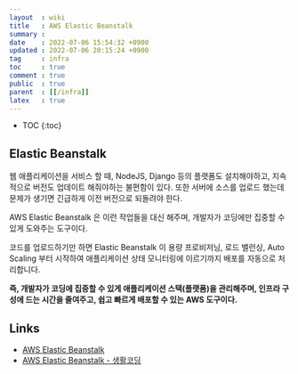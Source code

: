 ```yaml
---
layout  : wiki
title   : AWS Elastic Beanstalk
summary : 
date    : 2022-07-06 15:54:32 +0900
updated : 2022-07-06 20:15:24 +0900
tag     : infra
toc     : true
comment : true
public  : true
parent  : [[/infra]]
latex   : true
---
```

* TOC
{:toc}

## Elastic Beanstalk

웹 애플리케이션을 서비스 할 때, NodeJS, Django 등의 플랫폼도 설치해야하고, 지속적으로 버전도 업데이트 해줘야하는 불편함이 있다. 또한 서버에 소스를 업로드 했는데 문제가 생기면 긴급하게 이전 버전으로 되돌려야 한다.

AWS Elastic Beanstalk 은 이런 작업들을 대신 해주며, 개발자가 코딩에만 집중할 수 있게 도와주는 도구이다.

코드를 업로드하기만 하면 Elastic Beanstalk 이 용량 프로비저닝, 로드 밸런싱, Auto Scaling 부터 시작하여 애플리케이션 상태 모니터링에 이르기까지 배포를 자동으로 처리합니다.

__즉, 개발자가 코딩에 집중할 수 있게 애플리케이션 스택(플랫폼)을 관리해주며, 인프라 구성에 드는 시간을 줄여주고, 쉽고 빠르게 배포할 수 있는 AWS 도구이다.__

## Links

- [AWS Elastic Beanstalk](https://aws.amazon.com/ko/elasticbeanstalk/)
- [AWS Elastic Beanstalk - 생활코딩](https://www.youtube.com/watch?v=g7W5LK1DM8o)